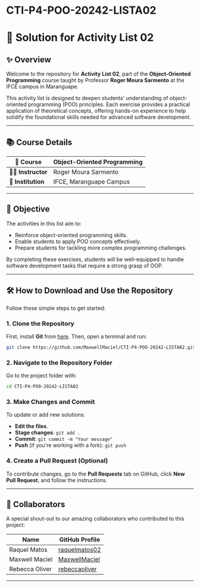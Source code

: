 # CTI-P4-POO-20242-LISTA02

# 🌌 **Solution for Activity List 02**

## ✨ Overview

Welcome to the repository for **Activity List 02**, part of the **Object-Oriented Programming** course taught by Professor **Roger Moura Sarmento** at the IFCE campus in Maranguape.

This activity list is designed to deepen students' understanding of object-oriented programming (POO) principles. Each exercise provides a practical application of theoretical concepts, offering hands-on experience to help solidify the foundational skills needed for advanced software development.

---

## 📚 **Course Details**

| **📘 Course**      | Object-Oriented Programming          |
|--------------------|--------------------------------------|
| **👨‍🏫 Instructor**  | Roger Moura Sarmento                |
| **🏫 Institution**  | IFCE, Maranguape Campus             |

---

## 🎯 **Objective**

The activities in this list aim to:

- Reinforce object-oriented programming skills.
- Enable students to apply POO concepts effectively.
- Prepare students for tackling more complex programming challenges.
  
By completing these exercises, students will be well-equipped to handle software development tasks that require a strong grasp of OOP.

---

## 🛠️ **How to Download and Use the Repository**

Follow these simple steps to get started:

### 1. **Clone the Repository**
First, install **Git** from [here](https://git-scm.com/). Then, open a terminal and run:

```bash
git clone https://github.com/MaxwellMaciel/CTI-P4-POO-20242-LISTA02.git
```

### 2. **Navigate to the Repository Folder**
Go to the project folder with:

```bash
cd CTI-P4-POO-20242-LISTA02
```

### 3. **Make Changes and Commit**
To update or add new solutions:

- **Edit the files**.
- **Stage changes**: `git add .`
- **Commit**: `git commit -m "Your message"`
- **Push** (if you're working with a fork): `git push`

### 4. **Create a Pull Request (Optional)**
To contribute changes, go to the **Pull Requests** tab on GitHub, click **New Pull Request**, and follow the instructions.

---

## 🤝 **Collaborators**

A special shout-out to our amazing collaborators who contributed to this project:

| **Name**           | **GitHub Profile**                                    |
|--------------------|-------------------------------------------------------|
| Raquel Matos       | [raquelmatos02](https://github.com/raquelmatos02)     |
| Maxwell Maciel     | [MaxwellMaciel](https://github.com/MaxwellMaciel)     |
| Rebecca Oliver     | [rebeccaoliver](https://github.com/rebeccaoliver)     |

---
